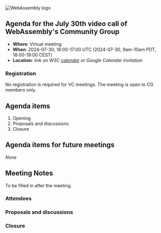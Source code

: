 ![WebAssembly logo](/images/WebAssembly.png)

## Agenda for the July 30th video call of WebAssembly's Community Group

- **Where**: Virtual meeting
- **When**: 2024-07-30, 16:00-17:00 UTC (2024-07-30, 9am-10am PDT, 18:00-19:00 CEST)
- **Location**: *link on W3C [calendar](https://www.w3.org/groups/cg/webassembly/calendar/) or Google Calendar invitation*

### Registration

No registration is required for VC meetings. The meeting is open to CG members only.

## Agenda items

1. Opening
1. Proposals and discussions
1. Closure

## Agenda items for future meetings

*None*

## Meeting Notes

To be filled in after the meeting.

### Attendees

### Proposals and discussions

### Closure
